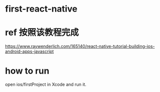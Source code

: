 # first-react-native

# ref 按照该教程完成

https://www.raywenderlich.com/165140/react-native-tutorial-building-ios-android-apps-javascript

# how to run

open ios/firstProject in Xcode and run it.